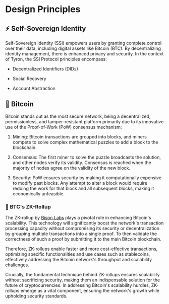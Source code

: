 # Design Principles

## :zap: Self-Sovereign Identity

Self-Sovereign Identity (SSI) empowers users by granting complete control over their data, including digital assets like Bitcoin (BTC). By decentralizing identity management, there is enhanced privacy and security. In the context of Tyron, the SSI Protocol principles encompass:

- Decentralized Identifiers (DIDs)

- Social Recovery

- Account Abstraction

## :bank: Bitcoin

Bitcoin stands out as the most secure network, being a decentralized, permissionless, and tamper-resistant platform primarily due to its innovative use of the Proof-of-Work (PoW) consensus mechanism:

1. Mining: Bitcoin transactions are grouped into blocks, and miners compete to solve complex mathematical puzzles to add a block to the blockchain.

2. Consensus: The first miner to solve the puzzle broadcasts the solution, and other nodes verify its validity. Consensus is reached when the majority of nodes agree on the validity of the new block.

3. Security: PoW ensures security by making it computationally expensive to modify past blocks. Any attempt to alter a block would require redoing the work for that block and all subsequent blocks, making it economically unfeasible.

### :bison: BTC's ZK-Rollup

The ZK-rollup by [Bison Labs](https://bisonlabs.io) plays a pivotal role in enhancing Bitcoin's scalability. This technology will significantly boost the network's transaction processing capacity without compromising its security or decentralization by grouping multiple transactions into a single proof. To then validate the correctness of such a proof by submitting it to the main Bitcoin blockchain.

Therefore, ZK-rollups enable faster and more cost-effective transactions, optimizing specific functionalities and use cases such as stablecoins, effectively addressing the Bitcoin network's throughput and scalability challenges.

Crucially, the fundamental technique behind ZK-rollups ensures scalability without sacrificing security, making them an indispensable solution for the future of cryptocurrencies. In addressing Bitcoin's scalability hurdles, ZK-rollups emerge as a vital component, ensuring the network's growth while upholding security standards.
